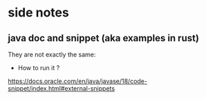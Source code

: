 # side notes

## java doc and snippet (aka examples in rust)

They are not exactly the same:
- How to run it ?

https://docs.oracle.com/en/java/javase/18/code-snippet/index.html#external-snippets